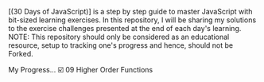 [(30 Days of JavaScript)] is a step by step guide to master JavaScript with bit-sized learning exercises.
In this repository, I will be sharing my solutions to the exercise challenges presented at the end of each day's learning. NOTE: This repository should only be considered as an educational resource, setup to tracking one's progress and hence, should not be Forked.

My Progress...
☑️ 09 Higher Order Functions

